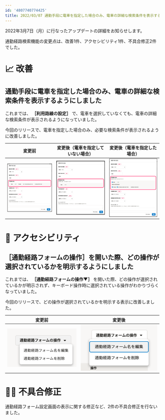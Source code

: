 ```yaml
---
id: '4807740774425'
title: 2022/03/07 通勤手段に電車を指定した場合のみ、電車の詳細な検索条件を表示するようにしました
---
```

2022年3月7日（月）に行なったアップデートの詳細をお知らせします。

通勤経路検索機能の変更点は、改善1件、アクセシビリティ1件、不具合修正2件でした。

# 📈 改善

## 通勤手段に電車を指定した場合のみ、電車の詳細な検索条件を表示するようにしました

これまでは、 **［利用路線の設定］** で、電車を選択していなくても、電車の詳細な検索条件が表示されるようになっていました。

今回のリリースで、電車を指定した場合のみ、必要な検索条件が表示されるように改善しました。

| 変更前 | 変更後（電車を指定していない場合） | 変更後（電車を指定した場合） |
| --- | --- | --- |
| ![](./0307_0.png) | ![](./0307_01.png) | ![](./0307_02.png) |

# 🎢 アクセシビリティ

## ［通勤経路フォームの操作］を開いた際、どの操作が選択されているかを明示するようにしました

これまでは、 **［通勤経路フォームの操作▼］** を開いた際、どの操作が選択されているかが明示されず、キーボード操作時に選択されている操作がわかりづらくなっていました。

今回のリリースで、どの操作が選択されているかを明示する表示に改善しました。

| 変更前 | 変更後 |
| --- | --- |
| ![](./0307_03.png) | ![](./0307_04.png) |

# 👨‍⚕️ 不具合修正

通勤経路フォーム設定画面の表示に関する修正など、2件の不具合修正を行ないました。
